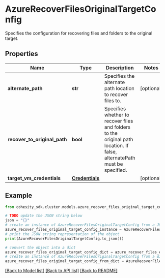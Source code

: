 # AzureRecoverFilesOriginalTargetConfig

Specifies the configuration for recovering files and folders to the original target.

## Properties

Name | Type | Description | Notes
------------ | ------------- | ------------- | -------------
**alternate_path** | **str** | Specifies the alternate path location to recover files to. | [optional] 
**recover_to_original_path** | **bool** | Specifies whether to recover files and folders to the original path location. If false, alternatePath must be specified. | 
**target_vm_credentials** | [**Credentials**](Credentials.md) |  | [optional] 

## Example

```python
from cohesity_sdk.cluster.models.azure_recover_files_original_target_config import AzureRecoverFilesOriginalTargetConfig

# TODO update the JSON string below
json = "{}"
# create an instance of AzureRecoverFilesOriginalTargetConfig from a JSON string
azure_recover_files_original_target_config_instance = AzureRecoverFilesOriginalTargetConfig.from_json(json)
# print the JSON string representation of the object
print(AzureRecoverFilesOriginalTargetConfig.to_json())

# convert the object into a dict
azure_recover_files_original_target_config_dict = azure_recover_files_original_target_config_instance.to_dict()
# create an instance of AzureRecoverFilesOriginalTargetConfig from a dict
azure_recover_files_original_target_config_from_dict = AzureRecoverFilesOriginalTargetConfig.from_dict(azure_recover_files_original_target_config_dict)
```
[[Back to Model list]](../README.md#documentation-for-models) [[Back to API list]](../README.md#documentation-for-api-endpoints) [[Back to README]](../README.md)



